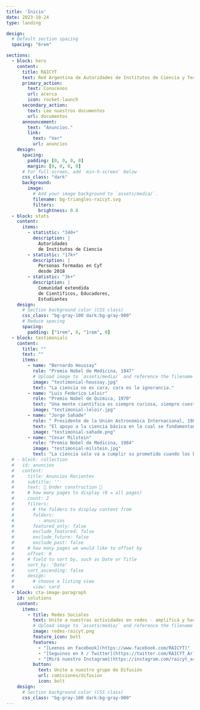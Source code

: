 ```yaml
---
title: 'Inicio'
date: 2023-10-24
type: landing

design:
  # Default section spacing
  spacing: "6rem"

sections:
  - block: hero
    content:
      title: RAICYT
      text: Red Argentina de Autoridades de Institutos de Ciencia y Tecnología 
      primary_action:
        text: Conocenos
        url: acerca
        icon: rocket-launch
      secondary_action:
        text: Lee nuestros documentos
        url: documentos
      announcement:
        text: "Anuncios."
        link:
          text: "Ver"
          url: anuncios
    design:
      spacing:
        padding: [0, 0, 0, 0]
        margin: [0, 0, 0, 0]
      # For full-screen, add `min-h-screen` below
      css_class: "dark"
      background:
        image:
          # Add your image background to `assets/media/`.
          filename: bg-triangles-raicyt.svg
          filters:
            brightness: 0.8
  - block: stats
    content:
      items:
        - statistic: "340+"
          description: |
            Autoridades  
            de Institutos de Ciencia
        - statistic: "17k+"
          description: |
            Personas formadas en CyT  
            desde 2018
        - statistic: "3k+"
          description: |
            Comunidad extendida 
            de Cientificos, Educadores,
            Estudiantes 
    design:
      # Section background color (CSS class)
      css_class: "bg-gray-100 dark:bg-gray-900"
      # Reduce spacing
      spacing:
        padding: ["1rem", 0, "1rem", 0]
  - block: testimonials
    content:
      title: ""
      text: ""
      items:
        - name: "Bernardo Houssay"
          role: "Premio Nobel de Medicina, 1947"
          # Upload image to `assets/media/` and reference the filename here
          image: "testimonial-houssay.jpg"
          text: "La ciencia no es cara, cara es la ignorancia."
        - name: "Luis Federico Leloir"
          role: "Premio Nobel de Química, 1970"
          text: "Una mente científica es siempre curiosa, siempre cuestiona."
          image: "testimonial-leloir.jpg"
        - name: "Jorge Sahade"
          role: " Presidente de la Unión Astronómica Internacional, 1986."
          text: "El apoyo a la ciencia básica en la cual se fundamentan y de la cual se nutren la ciencia aplicada y la tecnología es, sin lugar a dudas, la única inversión que redituará en una Argentina moderna, eficiente y autónoma en sus decisiones."
          image: "testimonial-sahade.png"
        - name: "Cesar Milstein"
          role: "Premio Nobel de Medicina, 1984"
          image: "testimonial-milstein.jpg"
          text: "La ciencia solo va a cumplir su prometido cuando los beneficios sean equitativamente compartidos por los verdaderamente pobres del mundo"
  # - block: collection
  #   id: anuncios
  #   content:
  #     title: Anuncios Recientes
  #     subtitle: ''
  #     text: 🧱 Under construction 🧱
  #     # how many pages to display (0 = all pages)
  #     count: 2
  #     filters:
  #       # the folders to display content from
  #       folders:
  #         - anuncios
  #       featured_only: false
  #       exclude_featured: false
  #       exclude_future: false
  #       exclude_past: false
  #     # how many pages we would like to offset by
  #     offset: 0
  #     # field to sort by, such as Date or Title
  #     sort_by: 'Date'
  #     sort_ascending: false
  #     design: 
  #       # choose a listing view
  #       view: card
  - block: cta-image-paragraph
    id: solutions
    content:
      items:
        - title: Redes Sociales
          text: Unite a nuestras actividades en redes - amplificá y hacé tu aporte
          # Upload image to `assets/media/` and reference the filename here
          image: redes-raicyt.png
          feature_icon: bolt
          features: 
            - "[Leenos en Facebook](https://www.facebook.com/RAICYT)"
            - "[Seguinos en X / Twitter](https://twitter.com/RAICYT_Ar)"
            - "[Mirá nuestro Instagram](https://instagram.com/raicyt_argentina)"
          button:
            text: Unite a nuestro grupo de Difusión
            url: comisiones/difusion
            icon: bolt
    design:
      # Section background color (CSS class)
      css_class: "bg-gray-100 dark:bg-gray-900"  
---
```

